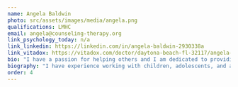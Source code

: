 ```yaml
---
name: Angela Baldwin
photo: src/assets/images/media/angela.png
qualifications: LMHC
email: angela@counseling-therapy.org
link_psychology_today: n/a
link_linkedin: https://linkedin.com/in/angela-baldwin-2930338a
link_vitadox: https://vitadox.com/doctor/daytona-beach-fl-32117/angela-baldwin-ma-rmhci/7NFfcrffmG6LLFg7Zzn6Rn
bio: "I have a passion for helping others and I am dedicated to providing a safe and supportive environment for my clients. I believe that everyone has the ability to heal and grow and I am here to support you on your journey to wellness."
biography: "I have experience working with children, adolescents, and adults in individual and group settings. I have experience working with clients who have experienced trauma, anxiety, depression, and other mental health concerns. I have a passion for helping others and I am dedicated to providing a safe and supportive environment for my clients. I believe that everyone has the ability to heal and grow and I am here to support you on your journey to wellness."
order: 4
---
```

